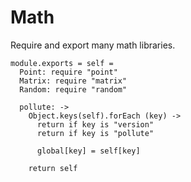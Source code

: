 Math
====

Require and export many math libraries.

    module.exports = self =
      Point: require "point"
      Matrix: require "matrix"
      Random: require "random"

      pollute: ->
        Object.keys(self).forEach (key) ->
          return if key is "version"
          return if key is "pollute"

          global[key] = self[key]

        return self
